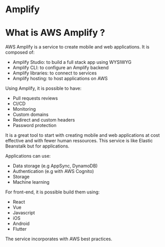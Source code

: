 # Amplify

# What is AWS Amplify ?

AWS Amplify is a service to create mobile and web applications. It is composed of:
- Amplify Studio: to build a full stack app using WYSIWYG
- Amplify CLI: to configure an Amplify backend
- Amplify libraries: to connect to services
- Amplify hosting: to host applications on AWS

Using Amplify, it is possible to have:
- Pull requests reviews
- CI/CD
- Monitoring
- Custom domains
- Redirect and custom headers
- Password protection

It is a great tool to start with creating mobile and web applications at cost effective and with fewer human ressources. This service is like Elastic Beanstalk but for applications.

Applications can use:
- Data storage (e.g AppSync, DynamoDB)
- Authentication (e.g with AWS Cognito)
- Storage
- Machine learning

For front-end, it is possible build them using:
- React
- Vue
- Javascript
- iOS
- Android
- Flutter

The service incorporates with AWS best practices.
